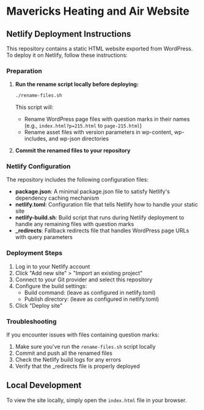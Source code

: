 # Mavericks Heating and Air Website

## Netlify Deployment Instructions

This repository contains a static HTML website exported from WordPress. To deploy it on Netlify, follow these instructions:

### Preparation

1. **Run the rename script locally before deploying:**

   ```bash
   ./rename-files.sh
   ```

   This script will:
   - Rename WordPress page files with question marks in their names (e.g., `index.html?p=215.html` to `page-215.html`)
   - Rename asset files with version parameters in wp-content, wp-includes, and wp-json directories

2. **Commit the renamed files to your repository**

### Netlify Configuration

The repository includes the following configuration files:

- **package.json**: A minimal package.json file to satisfy Netlify's dependency caching mechanism
- **netlify.toml**: Configuration file that tells Netlify how to handle your static site
- **netlify-build.sh**: Build script that runs during Netlify deployment to handle any remaining files with question marks
- **_redirects**: Fallback redirects file that handles WordPress page URLs with query parameters

### Deployment Steps

1. Log in to your Netlify account
2. Click "Add new site" > "Import an existing project"
3. Connect to your Git provider and select this repository
4. Configure the build settings:
   - Build command: (leave as configured in netlify.toml)
   - Publish directory: (leave as configured in netlify.toml)
5. Click "Deploy site"

### Troubleshooting

If you encounter issues with files containing question marks:

1. Make sure you've run the `rename-files.sh` script locally
2. Commit and push all the renamed files
3. Check the Netlify build logs for any errors
4. Verify that the _redirects file is properly deployed

## Local Development

To view the site locally, simply open the `index.html` file in your browser.